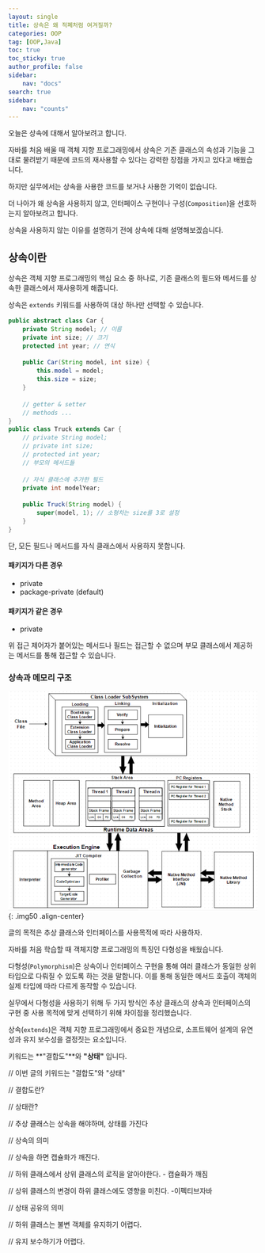 ```yaml
---
layout: single
title: 상속은 왜 적폐처럼 여겨질까?
categories: OOP
tag: [OOP,Java]
toc: true
toc_sticky: true
author_profile: false
sidebar:
    nav: "docs"
search: true
sidebar:
    nav: "counts"
---
```






오늘은 상속에 대해서 알아보려고 합니다.

자바를 처음 배울 때 객체 지향 프로그래밍에서 상속은 기존 클래스의 속성과 기능을 그대로 물려받기 때문에 코드의 재사용할 수 있다는 강력한 장점을 가지고 있다고 배웠습니다.

하지만 실무에서는 상속을 사용한 코드를 보거나 사용한 기억이 없습니다.

더 나아가 왜 상속을 사용하지 않고, 인터페이스 구현이나 구성(`Composition`)을 선호하는지 알아보려고 합니다.



상속을 사용하지 않는 이유를 설명하기 전에 상속에 대해 설명해보겠습니다.



## 상속이란

상속은 객체 지향 프로그래밍의 핵심 요소 중 하나로, 기존 클래스의 필드와 메서드를 상속한 클래스에서 재사용하게 해줍니다.

상속은 `extends` 키워드를 사용하여 대상 하나만 선택할 수 있습니다.

```java
public abstract class Car {
    private String model; // 이름
    private int size; // 크기
    protected int year; // 연식

    public Car(String model, int size) {
        this.model = model;
        this.size = size;
    }
    
    // getter & setter 
    // methods ...
}
public class Truck extends Car {
    // private String model;
    // private int size;
    // protected int year;
    // 부모의 메서드들
    
	// 자식 클래스에 추가한 필드
    private int modelYear;
    
    public Truck(String model) {
        super(model, 1); // 소형차는 size를 3로 설정
    }
}
```

단, 모든 필드나 메서드를 자식 클래스에서 사용하지 못합니다.

####  패키지가 다른 경우

+ private
+ package-private (default)

#### 패키지가 같은 경우

+ private



위 접근 제어자가 붙어있는 메서드나 필드는 접근할 수 없으며 부모 클래스에서 제공하는 메서드를 통해 접근할 수 있습니다.

  

### 상속과 메모리 구조

![250D6A4B592F5FE41B](../images/2024-06-22-comp-api/250D6A4B592F5FE41B-1719048544404-2.png){: .img50 .align-center}





글의 목적은 추상 클래스와 인터페이스를 사용목적에 따라 사용하자.



자바를 처음 학습할 때 객체지향 프로그래밍의 특징인 다형성을 배웠습니다.

다형성(`Polymorphism`)은 상속이나 인터페이스 구현을 통해 여러 클래스가 동일한 상위 타입으로 다뤄질 수 있도록 하는 것을 말합니다. 이를 통해 동일한 메서드 호출이 객체의 실제 타입에 따라 다르게 동작할 수 있습니다.

실무에서 다형성을 사용하기 위해 두 가지 방식인  추상 클래스의 상속과 인터페이스의 구현 중 사용 목적에 맞게 선택하기 위해 차이점을 정리했습니다.



상속(`extends`)은 객체 지향 프로그래밍에서 중요한 개념으로, 소프트웨어 설계의 유연성과 유지 보수성을 결정짓는 요소입니다. 



키워드는 **"결합도"**와 **"상태"** 입니다.



// 이번 글의 키워드는 "결합도"와 "상태"

// 결합도란?

// 상태란?

// 추상 클래스는 상속을 해야하며, 상태를 가진다

// 상속의 의미

// 상속을 하면 캡슐화가 깨진다.

// 하위 클래스에서 상위 클래스의 로직을 알아야한다. - 캡슐화가 깨짐

// 상위 클래스의 변경이 하위 클래스에도 영향을 미친다. -이펙티브자바



// 상태 공유의 의미

// 하위 클래스는 불변 객체를 유지하기 어렵다.

// 유지 보수하기가 어렵다.

